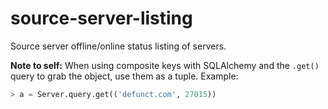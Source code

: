 source-server-listing
=====================

Source server offline/online status listing of servers.

**Note to self:** When using composite keys with SQLAlchemy and the `.get()` query to grab the object, use them as a tuple. Example:

```python
> a = Server.query.get(('defunct.com', 27015))
```

